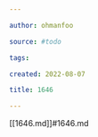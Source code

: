 ```yaml
---

author: ohmanfoo

source: #todo

tags: 

created: 2022-08-07

title: 1646

---
```

[[1646.md]]#1646.md